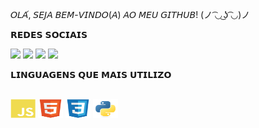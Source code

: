 𝘖𝘓𝘈́, 𝘚𝘌𝘑𝘈 𝘉𝘌𝘔-𝘝𝘐𝘕𝘋𝘖(𝘈) 𝘈𝘖 𝘔𝘌𝘜 𝘎𝘐𝘛𝘏𝘜𝘉! (ノ ͡◡ ͜ʖ ͡◡)ノ

𝗥𝗘𝗗𝗘𝗦 𝗦𝗢𝗖𝗜𝗔𝗜𝗦
<div> 
  <a href="https://www.instagram.com/nerezn/" target="_blank"><img src="https://img.shields.io/badge/-Instagram-%23E4405F?style=for-the-badge&logo=instagram&logoColor=white" target="_blank"></a>
 	<a href="https://www.twitch.tv/nerezn" target="_blank"><img src="https://img.shields.io/badge/Twitch-9146FF?style=for-the-badge&logo=twitch&logoColor=white" target="_blank"></a>
  <a href="https://www.linkedin.com/in/arthur-neres/" target="_blank"><img src="https://img.shields.io/badge/-LinkedIn-%230077B5?style=for-the-badge&logo=linkedin&logoColor=white" target="_blank"></a> 
  <a href="https://www.youtube.com/channel/UCiEpa8-UeScLE92cMa0RzpQ" target="_blank"><img src="https://img.shields.io/badge/YouTube-FF0000?style=for-the-badge&logo=youtube&logoColor=white" target="_blank"></a>
</div>

𝗟𝗜𝗡𝗚𝗨𝗔𝗚𝗘𝗡𝗦 𝗤𝗨𝗘 𝗠𝗔𝗜𝗦 𝗨𝗧𝗜𝗟𝗜𝗭𝗢
<div style="display: inline_block"><br>
  <img align="center" alt="Rafa-Js" height="30" width="40" src="https://raw.githubusercontent.com/devicons/devicon/master/icons/javascript/javascript-plain.svg">
  <img align="center" alt="Rafa-HTML" height="30" width="40" src="https://raw.githubusercontent.com/devicons/devicon/master/icons/html5/html5-original.svg">
  <img align="center" alt="Rafa-CSS" height="30" width="40" src="https://raw.githubusercontent.com/devicons/devicon/master/icons/css3/css3-original.svg">
  <img align="center" alt="Rafa-Python" height="30" width="40" src="https://raw.githubusercontent.com/devicons/devicon/master/icons/python/python-original.svg">
</div>
